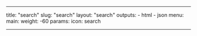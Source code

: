---

title: "search"
slug: "search"
layout: "search"
outputs:
    - html
    - json
menu:
    main:
        weight: -60
        params: 
            icon: search

---